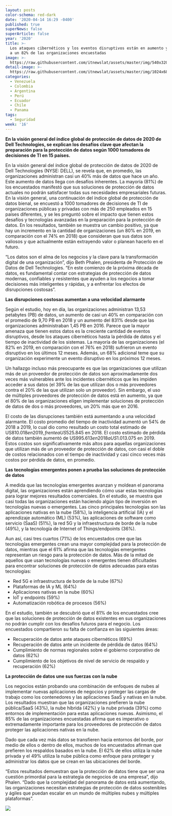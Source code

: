 ```yaml
---
layout: posts
color-schema: red-dark
date: '2020-04-14 16:29 -0400'
published: true
superNews: false
superArticle: false
year: '2020'
title: >-
  Los ataques cibernéticos y los eventos disruptivos están en aumento y afectan
  a un 82% de las organizaciones encuestadas
image: >-
  https://raw.githubusercontent.com/itnewslat/assets/master/img/540x320/Ataque-Hacker-P.jpg
detail-image: >-
  https://raw.githubusercontent.com/itnewslat/assets/master/img/1024x680/Ataque-Hacker-G.jpg
categories:
  - Venezuela
  - Colombia
  - Argentina
  - Perú
  - Ecuador
  - Chile
  - Panama
tags:
  - Seguridad
week: '16'
---
```

**En la visión general del índice global de protección de datos de 2020 de Dell Technologies, se explican los desafíos clave que afectan la preparación para la protección de datos según 1000 tomadores de decisiones de TI en 15 países.**
 
En la visión general del índice global de protección de datos de 2020 de Dell Technologies (NYSE: DELL), se revela que, en promedio, las organizaciones administran casi un 40% más de datos que hace un año. Este aumento de datos llega con desafíos inherentes. La mayoría (81%) de los encuestados manifestó que sus soluciones de protección de datos actuales no podrán satisfacer todas sus necesidades empresariales futuras. En la visión general, una continuación del índice global de protección de datos bienal, se encuestó a 1000 tomadores de decisiones de TI de organizaciones públicas y privadas con más de 250 empleados en 15 países diferentes, y se les preguntó sobre el impacto que tienen estos desafíos y tecnologías avanzadas en la preparación para la protección de datos. En los resultados, también se muestra un cambio positivo, ya que hay un incremento en la cantidad de organizaciones (un 80% en 2019, en comparación con el 74% en 2018) que consideran que sus datos son valiosos y que actualmente están extrayendo valor o planean hacerlo en el futuro.
 
“Los datos son el alma de los negocios y la clave para la transformación digital de una organización”, dijo Beth Phalen, presidenta de Protección de Datos de Dell Technologies. “En este comienzo de la próxima década de datos, es fundamental contar con estrategias de protección de datos modernas, confiables y resistentes que ayuden a los negocios a tomar decisiones más inteligentes y rápidas, y a enfrentar los efectos de disrupciones costosas”.
 
**Las disrupciones costosas aumentan a una velocidad alarmante**

Según el estudio, hoy en día, las organizaciones administran 13,53 petabytes (PB) de datos, un aumento de casi un 40% en comparación con el promedio de 9,70 PB en 2018 y un aumento del 831% desde que las organizaciones administraban 1,45 PB en 2016. Parece que la mayor amenaza que tienen estos datos es la creciente cantidad de eventos disruptivos, desde los ataques cibernéticos hasta la pérdida de datos y el tiempo de inactividad de los sistemas. La mayoría de las organizaciones (el 82% en 2019, en comparación con el 76% en 2018) sufrieron un evento disruptivo en los últimos 12 meses. Además, un 68% adicional teme que su organización experimente un evento disruptivo en los próximos 12 meses. 
 
Un hallazgo incluso más preocupante es que las organizaciones que utilizan más de un proveedor de protección de datos son aproximadamente dos veces más vulnerables ante los incidentes cibernéticos que les impiden acceder a sus datos (el 39% de las que utilizan dos o más proveedores contra el 20% de las que utilizan solo un proveedor). Sin embargo, el uso de múltiples proveedores de protección de datos está en aumento, ya que el 80% de las organizaciones eligen implementar soluciones de protección de datos de dos o más proveedores, un 20% más que en 2016. 
 
El costo de las disrupciones también está aumentando a una velocidad alarmante. El costo promedio del tiempo de inactividad aumentó un 54% de 2018 a 2019, lo cual dio como resultado un costo total estimado de US$810.018 en 2019, frente a US$525.845 en 2018. El costo estimado de pérdida de datos también aumentó de US$995.613 en 2018 a US$1.013.075 en 2019. Estos costos son significativamente más altos para aquellas organizaciones que utilizan más de un proveedor de protección de datos, con casi el doble de costos relacionados con el tiempo de inactividad y casi cinco veces más costos por pérdida de datos, en promedio.
 
**Las tecnologías emergentes ponen a prueba las soluciones de protección de datos**

A medida que las tecnologías emergentes avanzan y moldean el panorama digital, las organizaciones están aprendiendo cómo usar estas tecnologías para lograr mejores resultados comerciales. En el estudio, se muestra que casi todas las organizaciones están haciendo algún tipo de inversión en tecnologías nuevas o emergentes. Las cinco principales tecnologías son las aplicaciones nativas en la nube (58%), la inteligencia artificial (IA) y el aprendizaje automático (ML) (53%), las aplicaciones de software como servicio (SaaS) (51%), la red 5G y la infraestructura de borde de la nube (49%), y la tecnología de Internet of Things/endpoints (36%).
 
Aun así, casi tres cuartos (71%) de los encuestados cree que las tecnologías emergentes crean una mayor complejidad para la protección de datos, mientras que el 61% afirma que las tecnologías emergentes representan un riesgo para la protección de datos. Más de la mitad de aquellos que usan tecnologías nuevas o emergentes tienen dificultades para encontrar soluciones de protección de datos adecuadas para estas tecnologías: 

- Red 5G e infraestructura de borde de la nube (67%)
- Plataformas de IA y ML (64%)
- Aplicaciones nativas en la nube (60%)
- IoT y endpoints (59%)
- Automatización robótica de procesos (56%)
 
En el estudio, también se descubrió que el 81% de los encuestados cree que las soluciones de protección de datos existentes en sus organizaciones no podrán cumplir con los desafíos futuros para el negocio. Los encuestados compartieron su falta de confianza en las siguientes áreas:

- Recuperación de datos ante ataques cibernéticos (69%)
- Recuperación de datos ante un incidente de pérdida de datos (64%)
- Cumplimiento de normas regionales sobre el gobierno corporativo de datos (62%)
- Cumplimiento de los objetivos de nivel de servicio de respaldo y recuperación (62%)
 
**La protección de datos une sus fuerzas con la nube**

Los negocios están probando una combinación de enfoques de nubes al implementar nuevas aplicaciones de negocios y proteger las cargas de trabajo como los contenedores y las aplicaciones SaaS y nativas en la nube. Los resultados muestran que las organizaciones prefieren la nube pública/SaaS (43%), la nube híbrida (42%) y la nube privada (39%) como entornos de implementación para estas aplicaciones nuevas. Asimismo, el 85% de las organizaciones encuestadas afirma que es imperativo o extremadamente importante para los proveedores de protección de datos proteger las aplicaciones nativas en la nube. 
 
Dado que cada vez más datos se transfieren hacia entornos del borde, por medio de ellos o dentro de ellos, muchos de los encuestados afirman que prefieren los respaldos basados en la nube. El 62% de ellos utiliza la nube privada y el 49% utiliza la nube pública como enfoque para proteger y administrar los datos que se crean en las ubicaciones del borde. 
 
“Estos resultados demuestran que la protección de datos tiene que ser una cuestión primordial para la estrategia de negocios de una empresa”, dijo Phalen. “Dado que la complejidad del panorama de datos está aumentando, las organizaciones necesitan estrategias de protección de datos sostenibles y ágiles que puedan escalar en un mundo de múltiples nubes y múltiples plataformas”.

<img src="https://tracker.metricool.com/c3po.jpg?hash=56f88a41e39ab42c063cc51676587a04"/>